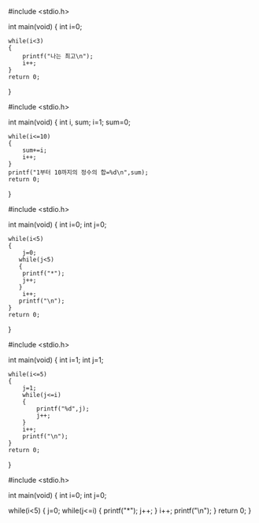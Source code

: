 #include <stdio.h>

int main(void)
{
    int i=0;

    while(i<3)
    {
        printf("나는 최고\n");
        i++;
    }
    return 0;
}


#include <stdio.h>

int main(void)
{
    int i, sum;
    i=1;
    sum=0;

    while(i<=10)
    {
        sum+=i;
        i++;
    }
    printf("1부터 10까지의 정수의 합=%d\n",sum);
    return 0;
}


#include <stdio.h>

int main(void)
{
    int i=0;
    int j=0;

    while(i<5)
    {
        j=0;
       while(j<5) 
       {
        printf("*");
        j++;
       }
        i++;
       printf("\n");
    }
    return 0;
}


#include <stdio.h>

int main(void)
{
    int i=1;
    int j=1;

    while(i<=5)
    {
        j=1;
        while(j<=i)
        {
            printf("%d",j);
            j++;
        }
        i++;
        printf("\n");
    }
    return 0;
}


#include <stdio.h>

int main(void)
{
   int i=0;
   int j=0;

   while(i<5)
   {
    j=0;
    while(j<=i)
    {
        printf("*");
        j++;
    }
    i++;
    printf("\n");
   }
   return 0;
}
